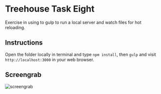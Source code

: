 # Treehouse Task Eight

Exercise in using to gulp to run a local server and watch files for hot reloading.

## Instructions

Open the folder locally in terminal and type `npm install`, then `gulp` and visit `http://localhost:3000` in your web browser.

## Screengrab

![screengrab](https://repository-images.githubusercontent.com/202492758/abe3b080-73b6-11eb-9495-058a1244b0cf)
